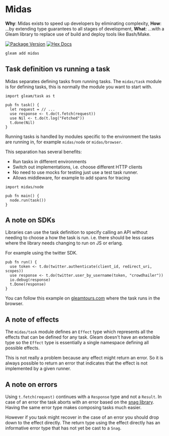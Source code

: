 # Midas

**Why**: Midas exists to speed up developers by eliminating complexity,
**How**: ...by extending type guarantees to all stages of development,
**What**: ...with a Gleam library to replace use of build and deploy tools like Bash/Make.

[![Package Version](https://img.shields.io/hexpm/v/midas)](https://hex.pm/packages/midas)
[![Hex Docs](https://img.shields.io/badge/hex-docs-ffaff3)](https://hexdocs.pm/midas/)

```sh
gleam add midas
```

## Task definition vs running a task

Midas separates defining tasks from running tasks.
The `midas/task` module is for defining tasks, this is normally the module you want to start with.

```gleam
import gleam/task as t

pub fn task() {
  let request = // ...
  use response <- t.do(t.fetch(request))
  use Nil <- t.do(t.log("Fetched"))
  t.done(Nil)
}
```

Running tasks is handled by modules specific to the environment the tasks are running in,
for example `midas/node` or `midas/browser`. 

This separation has several benefits:
- Run tasks in different environments
- Switch out implementations, i.e. choose different HTTP clients
- No need to use mocks for testing just use a test task runner.
- Allows middleware, for example to add spans for tracing

```gleam
import midas/node

pub fn main() {
  node.run(task())
}
```

## A note on SDKs

Libraries can use the task definition to specify calling an API without needing to choose a how the task is run.
i.e. there should be less cases where the library needs changing to run on JS or erlang.

For example using the twitter SDK.

```gleam
pub fn run() {
  use token <- t.do(twitter.authenticate(client_id, redirect_uri, scopes))
  use response <- t.do(twitter.user_by_username(token, "crowdhailer"))
  io.debug(response)
  t.Done(response)
}
```

You can follow this example on [gleamtours.com](todo) where the task runs in the browser.

## A note of effects

The `midas/task` module defines an `Effect` type which represents all the effects that can be defined for any task.
Gleam doesn't have an extensible type so the `Effect` type is essentially a single namespace defining all possible effects.

This is not really a problem because any effect might return an error.
So it is always possible to return an error that indicates that the effect is not implemented by a given runner.


## A note on errors

Using `t.fetch(request)` continues with a `Response` type and not a `Result`.
In case of an error the task aborts with an error based on the [snag library](https://hex.pm/packages/snag).
Having the same error type makes composing tasks much easier.

However if you task might recover in the case of an error you should drop down to the effect directly.
The return type using the effect directly has an informative error type that has not yet be cast to a `Snag`.
